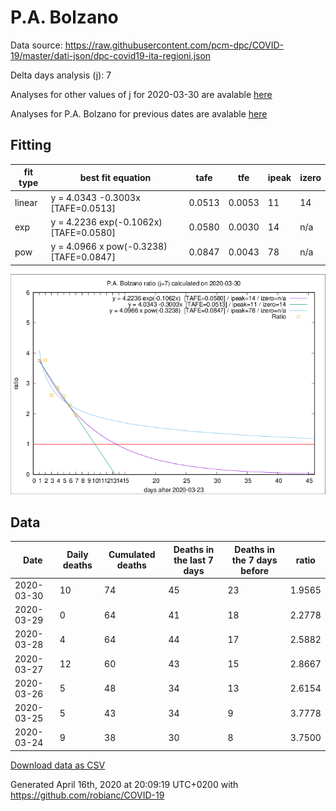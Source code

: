 # P.A. Bolzano

Data source: https://raw.githubusercontent.com/pcm-dpc/COVID-19/master/dati-json/dpc-covid19-ita-regioni.json

Delta days analysis (j): 7

Analyses for other values of j for 2020-03-30 are avalable [here](../2020-03-30/README.md)

Analyses for P.A. Bolzano for previous dates are avalable [here](../README.md)

## Fitting 
|fit type|best fit equation|tafe|tfe|ipeak|izero|
|-------|-----|--------|------|---|---|
|linear|y = 4.0343 -0.3003x  [TAFE=0.0513]|0.0513|0.0053|11|14|
|exp|y = 4.2236 exp(-0.1062x)  [TAFE=0.0580]|0.0580|0.0030|14|n/a|
|pow|y = 4.0966 x pow(-0.3238)  [TAFE=0.0847]|0.0847|0.0043|78|n/a|

![Plot](COVID-19_p.a._bolzano_j7_2020-03-30.png)

## Data
|Date|Daily deaths|Cumulated deaths|Deaths in the last 7 days|Deaths in the 7 days before|ratio|
|----|----------|-----------|-------|--------------------|-----|
|2020-03-30|10|74|45|23|1.9565|
|2020-03-29|0|64|41|18|2.2778|
|2020-03-28|4|64|44|17|2.5882|
|2020-03-27|12|60|43|15|2.8667|
|2020-03-26|5|48|34|13|2.6154|
|2020-03-25|5|43|34|9|3.7778|
|2020-03-24|9|38|30|8|3.7500|

[Download data as CSV](COVID-19_p.a._bolzano_j7_2020-03-30.csv)

Generated April 16th, 2020 at 20:09:19 UTC+0200 with https://github.com/robianc/COVID-19
